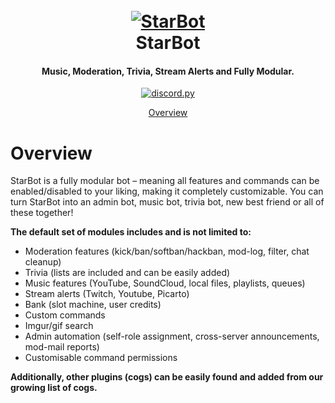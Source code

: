 <h1 align="center">
  <br>
  <a href="https://github.com/LeDeathAmongst/StarBot"><img src="https://imgur.com/pY1WUFX.png" alt="StarBot"></a>
  <br>
  StarBot
  <br>
</h1>

<h4 align="center">Music, Moderation, Trivia, Stream Alerts and Fully Modular.</h4>
<p align="center">
  <a href="https://github.com/Rapptz/discord.py/">
     <img src="https://img.shields.io/badge/discord-py-blue.svg" alt="discord.py">
   </a>
</p>

<p align="center">
  <a href="#overview">Overview</a>
</p>

# Overview

StarBot is a fully modular bot – meaning all features and commands can be enabled/disabled to your
liking, making it completely customizable. You can turn StarBot into an admin bot, music bot, trivia bot,
new best friend or all of these together!  

**The default set of modules includes and is not limited to:**

- Moderation features (kick/ban/softban/hackban, mod-log, filter, chat cleanup)
- Trivia (lists are included and can be easily added)
- Music features (YouTube, SoundCloud, local files, playlists, queues)
- Stream alerts (Twitch, Youtube, Picarto)
- Bank (slot machine, user credits)
- Custom commands
- Imgur/gif search
- Admin automation (self-role assignment, cross-server announcements, mod-mail reports)
- Customisable command permissions

**Additionally, other plugins (cogs) can be easily found and added from our growing
list of cogs.**

